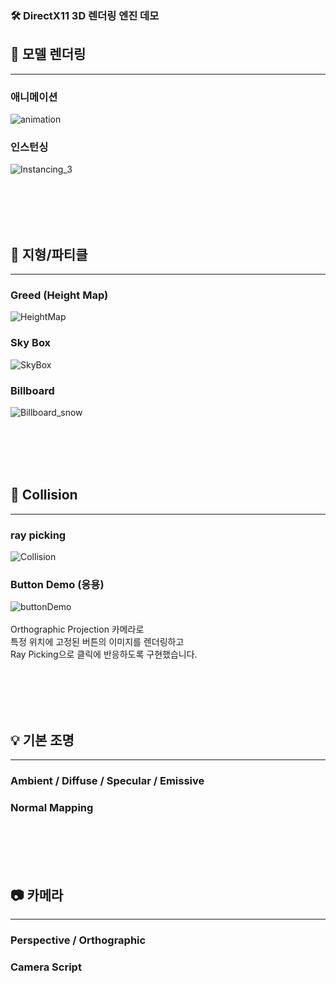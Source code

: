 ### 🛠️ DirectX11 3D 렌더링 엔진 데모


## 🎨 모델 렌더링
----------------
### 애니메이션
![animation](https://github.com/mng990/DirectX113D/assets/62287856/e6fc46dc-40b2-4ee0-b053-afbd93a6cdb4)

### 인스턴싱
![Instancing_3](https://github.com/mng990/DirectX113D/assets/62287856/30b13a91-a96d-4947-9b47-ba92095f3a34)


<br></br>
<br></br>

## 🗻 지형/파티클
---------
### Greed (Height Map)
![HeightMap](https://github.com/mng990/DirectX113D/assets/62287856/2fc87110-dd92-49eb-9457-d79b6c6a66ce)

### Sky Box
![SkyBox](https://github.com/mng990/DirectX113D/assets/62287856/123047d4-0907-45db-8f26-580ebb1bca59)

### Billboard
![Billboard_snow](https://github.com/mng990/DirectX113D/assets/62287856/19e014f5-9c19-4e3c-9112-f478dc667620)

<br></br>
<br></br>


## 🎯 Collision
------------
### ray picking
![Collision](https://github.com/mng990/DirectX113D/assets/62287856/b53b4176-c678-4151-9bd3-988bb9ba6125)


### Button Demo (응용)
![buttonDemo](https://github.com/mng990/DirectX113D/assets/62287856/e4cf682d-411e-4cff-8042-4a60d8edd085)
<br></br>
Orthographic Projection 카메라로 <br>
특정 위치에 고정된 버튼의 이미지를 렌더링하고 <br>
Ray Picking으로 클릭에 반응하도록 구현했습니다. <br> 

<br></br>
<br></br>

## 💡 기본 조명
-----------------
### Ambient / Diffuse / Specular / Emissive

### Normal Mapping

<br></br>
<br></br>

## 📷 카메라
----------------
### Perspective / Orthographic

### Camera Script


